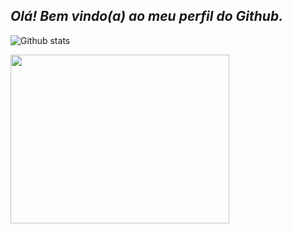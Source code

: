 ## __*Olá! Bem vindo(a) ao meu perfil do Github.*__
![Github stats](https://github-readme-stats.vercel.app/api?username=Jonasnascimento335&show_icons=true&theme=github_dark&border_radius=16&locale=pt-br&)

<img align="center" src="https://media.giphy.com/media/juua9i2c2fA0AIp2iq/giphy.gif" height="270" width="350"/>
